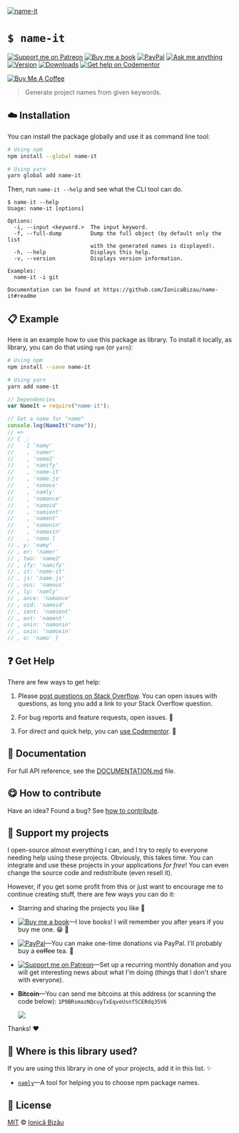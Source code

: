 <!-- Please do not edit this file. Edit the `blah` field in the `package.json` instead. If in doubt, open an issue. -->


[![name-it](http://i.imgur.com/VhsfveB.png)](#)

# `$ name-it`

 [![Support me on Patreon][badge_patreon]][patreon] [![Buy me a book][badge_amazon]][amazon] [![PayPal][badge_paypal_donate]][paypal-donations] [![Ask me anything](https://img.shields.io/badge/ask%20me-anything-1abc9c.svg)](https://github.com/IonicaBizau/ama) [![Version](https://img.shields.io/npm/v/name-it.svg)](https://www.npmjs.com/package/name-it) [![Downloads](https://img.shields.io/npm/dt/name-it.svg)](https://www.npmjs.com/package/name-it) [![Get help on Codementor](https://cdn.codementor.io/badges/get_help_github.svg)](https://www.codementor.io/johnnyb?utm_source=github&utm_medium=button&utm_term=johnnyb&utm_campaign=github)

<a href="https://www.buymeacoffee.com/H96WwChMy" target="_blank"><img src="https://www.buymeacoffee.com/assets/img/custom_images/yellow_img.png" alt="Buy Me A Coffee"></a>

> Generate project names from given keywords.

## :cloud: Installation

You can install the package globally and use it as command line tool:


```sh
# Using npm
npm install --global name-it

# Using yarn
yarn global add name-it
```


Then, run `name-it --help` and see what the CLI tool can do.


```
$ name-it --help
Usage: name-it [options]

Options:
  -i, --input <keyword.>  The input keyword.
  -f, --full-dump         Dump the full object (by default only the list
                          with the generated names is displayed).
  -h, --help              Displays this help.
  -v, --version           Displays version information.

Examples:
  name-it -i git

Documentation can be found at https://github.com/IonicaBizau/name-it#readme
```

## :clipboard: Example


Here is an example how to use this package as library. To install it locally, as library, you can do that using `npm` (or `yarn`):

```sh
# Using npm
npm install --save name-it

# Using yarn
yarn add name-it
```



```js
// Dependencies
var NameIt = require("name-it");

// Get a name for "name"
console.log(NameIt("name"));
// =>
// { _:
//    [ 'namy'
//    , 'namer'
//    , 'name2'
//    , 'namify'
//    , 'name-it'
//    , 'name.js'
//    , 'namous'
//    , 'namly'
//    , 'namance'
//    , 'namoid'
//    , 'namient'
//    , 'nament'
//    , 'namonin'
//    , 'namoxin'
//    , 'namo ]
// , y: 'namy'
// , er: 'namer'
// , two: 'name2'
// , ify: 'namify'
// , it: 'name-it'
// , js: 'name.js'
// , ous: 'namous'
// , ly: 'namly'
// , ance: 'namance'
// , oid: 'namoid'
// , ient: 'namient'
// , ent: 'nament'
// , onin: 'namonin'
// , oxin: 'namoxin'
// , o: 'namo' }
```



## :question: Get Help

There are few ways to get help:

 1. Please [post questions on Stack Overflow](https://stackoverflow.com/questions/ask). You can open issues with questions, as long you add a link to your Stack Overflow question.
 2. For bug reports and feature requests, open issues. :bug:

 3. For direct and quick help, you can [use Codementor](https://www.codementor.io/johnnyb). :rocket:



## :memo: Documentation

For full API reference, see the [DOCUMENTATION.md][docs] file.

## :yum: How to contribute
Have an idea? Found a bug? See [how to contribute][contributing].


## :sparkling_heart: Support my projects

I open-source almost everything I can, and I try to reply to everyone needing help using these projects. Obviously,
this takes time. You can integrate and use these projects in your applications *for free*! You can even change the source code and redistribute (even resell it).

However, if you get some profit from this or just want to encourage me to continue creating stuff, there are few ways you can do it:


 - Starring and sharing the projects you like :rocket:
 - [![Buy me a book][badge_amazon]][amazon]—I love books! I will remember you after years if you buy me one. :grin: :book:
 - [![PayPal][badge_paypal]][paypal-donations]—You can make one-time donations via PayPal. I'll probably buy a ~~coffee~~ tea. :tea:
 - [![Support me on Patreon][badge_patreon]][patreon]—Set up a recurring monthly donation and you will get interesting news about what I'm doing (things that I don't share with everyone).
 - **Bitcoin**—You can send me bitcoins at this address (or scanning the code below): `1P9BRsmazNQcuyTxEqveUsnf5CERdq35V6`

    ![](https://i.imgur.com/z6OQI95.png)


Thanks! :heart:


## :dizzy: Where is this library used?
If you are using this library in one of your projects, add it in this list. :sparkles:


 - [`namly`](https://github.com/IonicaBizau/namly#readme)—A tool for helping you to choose npm package names.

## :scroll: License

[MIT][license] © [Ionică Bizău][website]


[badge_patreon]: https://ionicabizau.github.io/badges/patreon.svg
[badge_amazon]: https://ionicabizau.github.io/badges/amazon.svg
[badge_paypal]: https://ionicabizau.github.io/badges/paypal.svg
[badge_paypal_donate]: https://ionicabizau.github.io/badges/paypal_donate.svg

[patreon]: https://www.patreon.com/ionicabizau
[amazon]: http://amzn.eu/hRo9sIZ
[paypal-donations]: https://www.paypal.com/cgi-bin/webscr?cmd=_s-xclick&hosted_button_id=RVXDDLKKLQRJW

[license]: http://showalicense.com/?fullname=Ionic%C4%83%20Biz%C4%83u%20%3Cbizauionica%40gmail.com%3E%20(https%3A%2F%2Fionicabizau.net)&year=2015#license-mit
[website]: https://ionicabizau.net
[contributing]: /CONTRIBUTING.md
[docs]: /DOCUMENTATION.md
